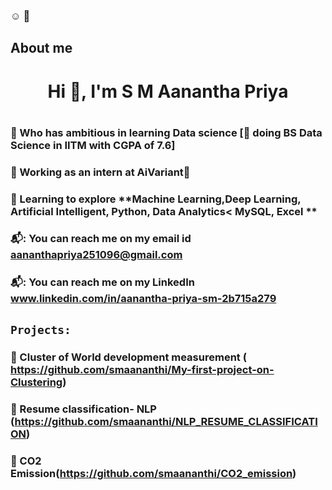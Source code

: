 ### :relaxed: :wave:

## About me
<h1 align="center">Hi 👋, I'm S M Aanantha Priya <h1 align="center">
 
### :triangular_flag_on_post: Who has ambitious in learning Data science [:page_with_curl: doing BS Data Science in IITM with CGPA of 7.6]
 
### :triangular_flag_on_post: Working as an intern at AiVariant:office:
 
### :triangular_flag_on_post: Learning to explore **Machine Learning,Deep Learning, Artificial Intelligent, Python, Data Analytics< MySQL, Excel **
                                                                                                                                           
### 📬: You can reach me on my email id **aananthapriya251096@gmail.com**
### 📬: You can reach me on my LinkedIn **www.linkedin.com/in/aanantha-priya-sm-2b715a279**

##                                                                                                                                         
## `Projects:`
### :high_brightness: Cluster of World development measurement ( https://github.com/smaananthi/My-first-project-on-Clustering)
### :high_brightness: Resume classification- NLP (https://github.com/smaananthi/NLP_RESUME_CLASSIFICATION)
### :high_brightness: CO2 Emission(https://github.com/smaananthi/CO2_emission)
                                                                                                                                    


<!--
**smaananthi/smaananthi** is a ✨ _special_ ✨ repository because its `README.md` (this file) appears on your GitHub profile.

